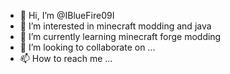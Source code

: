 - 👋 Hi, I’m @IBlueFire09I
- 👀 I’m interested in minecraft modding and java
- 🌱 I’m currently learning minecraft forge modding
- 💞️ I’m looking to collaborate on ...
- 📫 How to reach me ...

<!---
IBlueFire09I/IBlueFire09I is a ✨ special ✨ repository because its `README.md` (this file) appears on your GitHub profile.
You can click the Preview link to take a look at your changes.
--->
